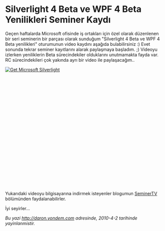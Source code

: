 # Silverlight 4 Beta ve WPF 4 Beta Yenilikleri Seminer Kaydı 

Geçen haftalarda Microsoft ofisinde iş ortakları için özel olarak
düzenlenen bir seri seminerin bir parçası olarak sunduğum "Silverlight 4
Beta ve WPF 4 Beta yenilikleri" oturumunun video kaydını aşağıda
bulabilirsiniz :) Evet sonunda tekrar seminer kayıtlarını alarak
paylaşmaya başladım. ;) Videoyu izlerken yeniliklerin Beta
sürecindekiler olduklarını unutmamakta fayda var. RC sürecindekileri çok
yakında ayrı bir video ile paylaşacağım..

<div style="width:512px;height:384px;">

[![Get Microsoft
Silverlight](http://go2.microsoft.com/fwlink/?LinkId=108181)](http://go2.microsoft.com/fwlink/?LinkID=124807)

</div>

Yukarıdaki videoyu bilgisayarına indirmek isteyenler blogumun
[SeminerTV](http://daron.yondem.com/tr/formatpage.aspx?path=seminertv.format.html)
bölümünden faydalanabilirler.

İyi seyirler...


*Bu yazi http://daron.yondem.com adresinde, 2010-4-2 tarihinde yayinlanmistir.*